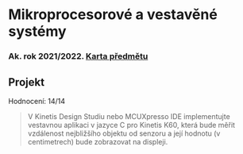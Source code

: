 # Mikroprocesorové a vestavěné systémy
### Ak. rok 2021/2022. [Karta předmětu](https://www.fit.vut.cz/study/course/244857/.cs)

## Projekt
Hodnocení: 14/14
>V Kinetis Design Studiu nebo MCUXpresso IDE implementujte vestavnou aplikaci v jazyce C pro Kinetis K60, která bude měřit vzdálenost nejbližšího objektu od senzoru a její hodnotu (v centimetrech) bude zobrazovat na displeji.